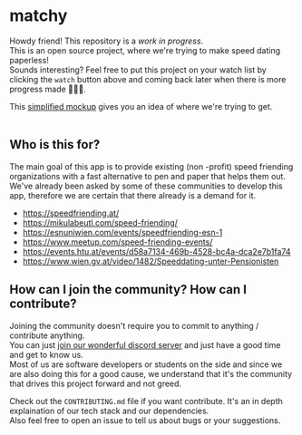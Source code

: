 # matchy
Howdy friend! This repository is a *work in progress*. <br>
This is an open source project, where we're trying to make speed dating paperless! <br>
Sounds interesting? Feel free to put this project on your watch list by clicking the `watch` button above and coming back later when there is more progress made 👩‍💻🌈.

This [simplified mockup](https://www.figma.com/file/ClWUVCuVzjNAG4Gat5TO10/matchy-V2-(Read-Only)?node-id=9%3A1033) gives you an idea of where we're trying to get.
<br><br>

## Who is this for?
The main goal of this app is to provide existing (non 
-profit) speed friending organizations with a fast alternative to pen and paper that helps them out. We've already been asked by some of these communities to develop this app, therefore we are certain that there already is a demand for it.
- https://speedfriending.at/
- https://mikulabeutl.com/speed-friending/
- https://esnuniwien.com/events/speedfriending-esn-1
- https://www.meetup.com/speed-friending-events/
- https://events.htu.at/events/d58a7134-469b-4528-bc4a-dca2e7b1fa74
- https://www.wien.gv.at/video/1482/Speeddating-unter-Pensionisten

## How can I join the community? How can I contribute?
Joining the community doesn't require you to commit to anything / contribute anything. <br>
You can just [join our wonderful discord server](https://discord.gg/tFf2RkTg) and just have a good time and get to know us. <br>
Most of us are software developers or students on the side and since we are also doing this for a good cause, we understand that it's the community that drives this project forward and not greed.

Check out the `CONTRIBUTING.md` file if you want contribute. It's an in depth explaination of our tech stack and our dependencies. <br>
Also feel free to open an issue to tell us about bugs or your suggestions.
